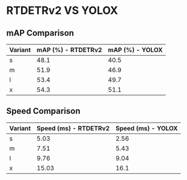 ---
---
# RTDETRv2 VS YOLOX

## mAP Comparison

| Variant | mAP (%) - RTDETRv2 | mAP (%) - YOLOX |
|---------|--------------------|--------------------|
| s | 48.1 | 40.5 |
| m | 51.9 | 46.9 |
| l | 53.4 | 49.7 |
| x | 54.3 | 51.1 |

## Speed Comparison

| Variant | Speed (ms) - RTDETRv2 | Speed (ms) - YOLOX |
|---------|-----------------------|-----------------------|
| s | 5.03 | 2.56 |
| m | 7.51 | 5.43 |
| l | 9.76 | 9.04 |
| x | 15.03 | 16.1 |
